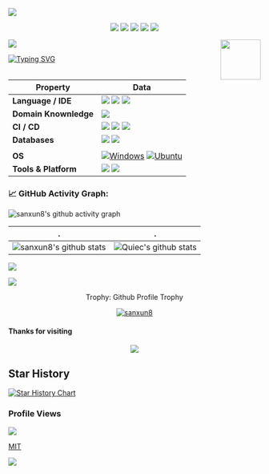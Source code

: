 ![](https://img1.imgtp.com/2023/09/09/soL9Ulvl.svg)

<!--   my-icons -->
<p align="center">
    <a href="https://github.com/sanxun8/sanxun8"><img src="https://img.shields.io/badge/status-updating-brightgreen.svg"></a>
    <a href="https://github.com/python/cpython"><img src="https://img.shields.io/badge/Node-16.20.2-FF1493.svg"></a>
    <a href="https://github.com/sanxun8/sanxun8/graphs/contributors"><img src="https://img.shields.io/github/contributors/sanxun8/sanxun8?color=blue"></a>
    <a href="https://github.com/sanxun8/sanxun8/stargazers"><img src="https://img.shields.io/github/stars/sanxun8/sanxun8.svg?logo=github"></a>
    <a href="https://github.com/sanxun8/sanxun8/network/members"><img src="https://img.shields.io/github/forks/sanxun8/sanxun8.svg?color=blue&logo=github"></a>   
</p>

<!--   my-header-img -->
![](./src/header_.png)
<a href="https://www.python.org/"><img src="https://img1.imgtp.com/2023/09/09/EUEKhHmn.jpg" align="right" height="80"  ></a>


<!--   my-ticker -->    
[![Typing SVG](https://readme-typing-svg.herokuapp.com?color=%2336BCF7&center=true&vCenter=true&width=600&lines=Hi+there+👋,+I+am+Andrej+Marinchenko;+Welcome+to+My+Profile!;Over+3+years+of+programming+experience;Always+learning+new+things+;Machine+learning+enthusiast+;Kaggle+community+member)](https://git.io/typing-svg)

<!--   my-skils -->

| Property                                        | Data
|-------------------------------------------------|-------------------------------------------------------------|
| **Language / IDE**                              | ![](https://img.shields.io/badge/-nodejs-3776AB?style=flat&logo=nodedotjs&logoColor=white) ![](https://img.shields.io/badge/javascript-3776AB?style=flat&logo=javascript&logoColor=white) ![](https://img.shields.io/badge/vscode-3776AB?style=flat&logo=visualstudiocode&logoColor=white)                                                                                                                                                                                                                |
| **Domain Knownledge**                           | [![](https://img.shields.io/badge/Web%20Development-FF6600?style=flat&logoColor=white)](https://github.com/search?q=user%3Asanxun8&type=Repositories)                                                                                                                                                                                                                                                                                                                                                                           |
| **CI / CD**                                     | [![](https://img.shields.io/badge/-Markdown-2088FF?style=flat&logo=Markdown&logoColor=white)](https://github.com/sanxun8/sanxun8) [![](https://img.shields.io/badge/-Github%20-2088FF?style=flat&logo=Github&logoColor=white)](https://github.com/sanxun8/sanxun8) [![](https://img.shields.io/badge/-Git%20-2088FF?style=flat&logo=Git&logoColor=white)](https://github.com/sanxun8/sanxun8)                                                                                                                                                               |
| **Databases**                                   | ![](https://img.shields.io/badge/MySQL-0303e8?style=flat&logo=mysql&logoColor=white)  ![](https://img.shields.io/badge/mongodb-00ed64?style=flat&logo=mongodb&logoColor=000000)
                                                                                                                                                                                                                                                                                  |
| **OS**                                          | <a target="_blank" rel="noopener noreferrer" href="https://camo.githubusercontent.com/b44114213a5a462903bd69611bb6846f1dc41fe6f3230bd37c67c3d4eb65f08c/68747470733a2f2f696d672e736869656c64732e696f2f62616467652f2d57696e646f77732d626c61636b3f7374796c653d666c61742d737175617265266c6f676f3d77696e646f7773266c6f676f436f6c6f723d626c7565"><img src="https://camo.githubusercontent.com/b44114213a5a462903bd69611bb6846f1dc41fe6f3230bd37c67c3d4eb65f08c/68747470733a2f2f696d672e736869656c64732e696f2f62616467652f2d57696e646f77732d626c61636b3f7374796c653d666c61742d737175617265266c6f676f3d77696e646f7773266c6f676f436f6c6f723d626c7565" alt="Windows" data-canonical-src="https://img.shields.io/badge/-Windows-black?style=flat-square&amp;logo=windows&amp;logoColor=blue" style="max-width: 100%;"></a> <a target="_blank" rel="noopener noreferrer" href="https://camo.githubusercontent.com/9c4bc049e33f41f122342a1714ccf872c34098a9f2c593c33c2322cf0129fa04/68747470733a2f2f696d672e736869656c64732e696f2f62616467652f2d5562756e74752d626c61636b3f7374796c653d666c61742d737175617265266c6f676f3d7562756e7475"><img src="https://camo.githubusercontent.com/9c4bc049e33f41f122342a1714ccf872c34098a9f2c593c33c2322cf0129fa04/68747470733a2f2f696d672e736869656c64732e696f2f62616467652f2d5562756e74752d626c61636b3f7374796c653d666c61742d737175617265266c6f676f3d7562756e7475" alt="Ubuntu" data-canonical-src="https://img.shields.io/badge/-Ubuntu-black?style=flat-square&amp;logo=ubuntu" style="max-width: 100%;"></a>                                                                                                                                                                                                                                                                           |
| **Tools & Platform**                            | ![](https://img.shields.io/badge/HTML5-E34F26?style=for-the-badge&logo=html5&logoColor=white) ![](https://img.shields.io/badge/CSS3-1572B6?style=for-the-badge&logo=css3&logoColor=white)                                                                                                                                                                                                                     |

<!--   GitHub stats graph -->
### 📈 GitHub Activity Graph:
![sanxun8's github activity graph](https://github-readme-activity-graph.vercel.app/graph?username=sanxun8&bg_color=fff&hide_title=true)

| .                                                      | .
|--------------------------------------|----------------------------------------------------------|
| ![sanxun8's github stats](https://github-readme-stats.vercel.app/api?username=sanxun8&show_icons=true&theme=radical&include_all_commits=true) | ![Quiec's github stats](https://github-readme-stats.vercel.app/api/top-langs/?username=sanxun8&theme=radical&layout=compact) |

<img src="https://github-readme-streak-stats.herokuapp.com/?user=sanxun8"></img>


<!--   grid-snake -->
![](https://github.com/sanxun8/sanxun8/blob/output/github-contribution-grid-snake.svg)


<!-- **📫 How to Reach me:** -->

<div align="center">
<summary>Trophy: Github Profile Trophy</summary>
</div>

<p align="center"> 
<a href="https://github.com/ryo-ma/github-profile-trophy"><img src="https://github-profile-trophy.vercel.app/?username=sanxun8" alt="sanxun8" /></a>
</p>

#### Thanks for visiting

<p align="center"> 
<img src="https://profile-counter.glitch.me/sanxun8/count.svg">

## Star History


[![Star History Chart](https://api.star-history.com/svg?repos=sanxun8/sanxun8&type=Date)](https://star-history.com/#sanxun8/sanxun8&Date)



### Profile Views
![](https://count.getloli.com/get/@sanxun8.github.readme)
</br>

[MIT](LICENSE)


</p>




![](https://img1.imgtp.com/2023/09/09/Kj5XGAkU.svg)